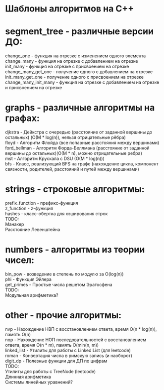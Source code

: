 # Шаблоны алгоритмов на C++

# segment_tree - различные версии ДО:
change_one - функция на отрезке с изменением одного элемента <br>
change_many - функция на отрезке с добавлением на отрезке <br>
init_many - функция на отрезке с присвоением на отрезке <br>
change_many_get_one - получение одного с добавлением на отрезке <br>
init_many_get_one - получение одного с присвоением на отрезке <br>
change_many_init_many - функция на отрезке с добавлением на отрезке и присвоением на отрезке <br>

# graphs - различные алгоритмы на графах:
djkstra - Дейкстра с очередью (расстояние от заданной вершины до остальных) (O(M * log(n)), нельзя отрицательные рёбра)<br>
floyd - Алгоритм Флойда (все попарные расстояния между вершинами)<br>
ford_bellman - Алгоритм Форда-Беллмана (расстояние от заданной вершины до остальных)(O(M * n), можно отрицательные ребра)<br>
mst - Алгоритм Крускала с DSU (O(M * log(n))) <br>
bfs - Класс, реализующий BFS на графе (нахождение цикла, компонент связности, родителей, расстояний и путей между вершинами)

# strings - строковые алгоритмы:
prefix_function - префикс-функция<br>
z_function - z-функция<br>
hashes - класс-обертка для хэширования строк <br>
TODO: <br>
Манакер <br>
Расстояние Левенштейна <br>

# numbers - алгоритмы из теории чисел:
bin_pow - возведение в степень по модулю за O(log(n))<br>
phi - Функция Эйлера<br>
get_primes - Простые числа решетом Эратосфена <br>
TODO:<br>
Модульная арифметика? <br>

# other - прочие алгоритмы:
nvp - Нахождение НВП с восстановлением ответа, время O(n * log(n)), память O(n)<br>
nop - Нахождение НОП последовательностей с восстановлением ответа, время O(n * m), память O(min(n, m)) <br>
linked_list - Утилиты для работы с Linked List (для leetcode) <br>
roman - Конвертация числа в римскую запись (и наоборот) <br>
digit_dp - Полезные функции для ДП по цифрам <br>
TODO: <br>
Утилиты для работы с TreeNode (leetcode) <br>
Длинная арифметика <br>
Системы линейных уравнений? <br>
